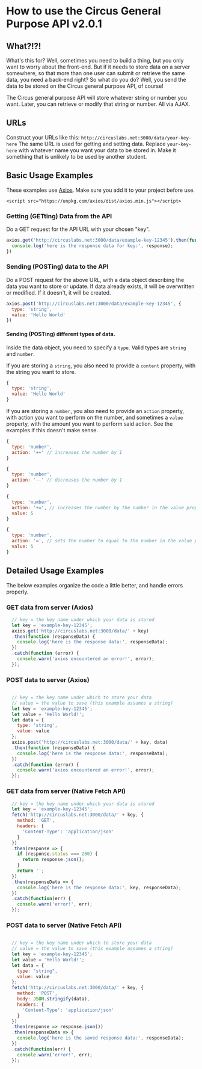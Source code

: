# How to use the Circus General Purpose API v2.0.1

## What?!?!
What's this for? Well, sometimes you need to build a thing, but you only want to worry about the front-end. But if it needs to store data on a server somewhere, so that more than one user can submit or retrieve the same data, you need a back-end right? So what do you do? Well, you send the data to be stored on the Circus general purpose API, of course!

The Circus general purpose API will store whatever string or number you want. Later, you can retrieve or modify that string or number. All via AJAX.

## URLs
Construct your URLs like this:
`http://circuslabs.net:3000/data/your-key-here`
The same URL is used for getting and setting data. Replace `your-key-here` with whatever name you want your data to be stored in. Make it something that is unlikely to be used by another student.


## Basic Usage Examples
These examples use [Axios](https://github.com/axios/axios). 
Make sure you add it to your project before use.

`<script src="https://unpkg.com/axios/dist/axios.min.js"></script>`

### Getting (GETting) Data from the API
Do a GET request for the API URL with your chosen "key". 

```javascript
axios.get('http://circuslabs.net:3000/data/example-key-12345').then(function (response) {
  console.log('here is the response data for key:', response);
})
```

### Sending (POSTing) data to the API
Do a POST request for the above URL, with a data object describing the data you want to store or update. If data already exists, it will be overwritten or modified. If it doesn't, it will be created.

```javascript
axios.post('http://circuslabs.net:3000/data/example-key-12345', {
  type: 'string',
  value: 'Hello World'
})
```

#### Sending (POSTing) different types of data.

Inside the data object, you need to specify a `type`. Valid types are `string` and `number`.

If you are storing a `string`, you also need to provide a `content` property, with the string you want to store.
```javascript
{
  type: 'string',
  value: 'Hello World'
}
```

If you are storing a `number`, you also need to provide an `action` property, with action you want to perform on the number, and sometimes a `value` property, with the amount you want to perform said action. See the examples if this doesn't make sense.
```javascript
{
  type: 'number',
  action: '++' // increases the number by 1
}
```
```javascript
{
  type: 'number',
  action: '--' // decreases the number by 1
}
```
```javascript
{
  type: 'number',
  action: '+=', // increases the number by the number in the value property. Hint, use a negative number to decrease
  value: 5
}
```
```javascript
{
  type: 'number',
  action: '=', // sets the number to equal to the number in the value property
  value: 5
}
```





## Detailed Usage Examples
The below examples organize the code a little better, and handle errors properly.

### GET data from server (Axios)
```javascript
  // key = the key name under which your data is stored
  let key = 'example-key-12345';
  axios.get('http://circuslabs.net:3000/data/' + key)
  .then(function (responseData) {
    console.log('here is the response data:', responseData);
  })
  .catch(function (error) {
    console.warn('axios encountered an error!', error);
  }); 
```

### POST data to server (Axios)

```javascript

  // key = the key name under which to store your data
  // value = the value to save (this example assumes a string)
  let key = 'example-key-12345';
  let value = 'Hello World!';
  let data = {
    type: 'string',
    value: value
  };
  axios.post('http://circuslabs.net:3000/data/' + key, data)
  .then(function (responseData) {
    console.log('here is the response data:', responseData);
  })
  .catch(function (error) {
    console.warn('axios encountered an error!', error);
  }); 
```


### GET data from server (Native Fetch API)
```javascript
  // key = the key name under which your data is stored
  let key = 'example-key-12345';
  fetch('http://circuslabs.net:3000/data/' + key, {
    method: 'GET',
    headers: {
      'Content-Type': 'application/json'
    }
  })
  .then(response => {
    if (response.status === 200) {
      return response.json();
    }
    return '';
  })
  .then(responseData => {
    console.log('here is the response data:', key, responseData);
  })
  .catch(function(err) {
    console.warn('error!', err);
  });
```

### POST data to server (Native Fetch API)

```javascript

  // key = the key name under which to store your data
  // value = the value to save (this example assumes a string)
  let key = 'example-key-12345';
  let value = 'Hello World!';
  let data = {
    type: "string",
    value: value
  };
  fetch('http://circuslabs.net:3000/data/' + key, {
    method: 'POST',
    body: JSON.stringify(data),
    headers: {
      'Content-Type': 'application/json'
    }
  })
  .then(response => response.json())
  .then(responseData => {
    console.log('here is the saved response data:', responseData);
  })
  .catch(function(err) {
    console.warn('error!', err);
  });
```
